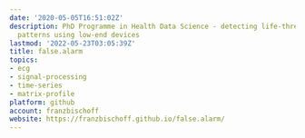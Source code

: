 ```yaml
---
date: '2020-05-05T16:51:02Z'
description: PhD Programme in Health Data Science - detecting life-threatening ECG
  patterns using low-end devices
lastmod: '2022-05-23T03:05:39Z'
title: false.alarm
topics:
- ecg
- signal-processing
- time-series
- matrix-profile
platform: github
account: franzbischoff
website: https://franzbischoff.github.io/false.alarm/
---
```


